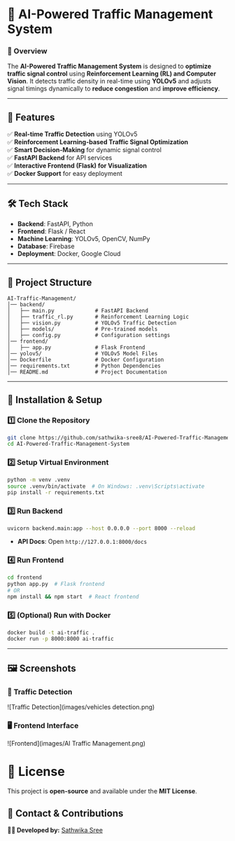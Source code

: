 
# 🚦 AI-Powered Traffic Management System  

### **📌 Overview**  
The **AI-Powered Traffic Management System** is designed to **optimize traffic signal control** using **Reinforcement Learning (RL) and Computer Vision**. It detects traffic density in real-time using **YOLOv5** and adjusts signal timings dynamically to **reduce congestion** and **improve efficiency**.

---

## **🌟 Features**
✅ **Real-time Traffic Detection** using YOLOv5  
✅ **Reinforcement Learning-based Traffic Signal Optimization**  
✅ **Smart Decision-Making** for dynamic signal control  
✅ **FastAPI Backend** for API services  
✅ **Interactive Frontend (Flask) for Visualization**  
✅ **Docker Support** for easy deployment  

---

## **🛠 Tech Stack**
- **Backend**: FastAPI, Python  
- **Frontend**: Flask / React  
- **Machine Learning**: YOLOv5, OpenCV, NumPy  
- **Database**: Firebase  
- **Deployment**: Docker, Google Cloud  

---

## **📂 Project Structure**
```
AI-Traffic-Management/
│── backend/
│   ├── main.py             # FastAPI Backend
│   ├── traffic_rl.py       # Reinforcement Learning Logic
│   ├── vision.py           # YOLOv5 Traffic Detection
│   ├── models/             # Pre-trained models
│   ├── config.py           # Configuration settings
│── frontend/
│   ├── app.py              # Flask Frontend
│── yolov5/                 # YOLOv5 Model Files
│── Dockerfile              # Docker Configuration
│── requirements.txt        # Python Dependencies
│── README.md               # Project Documentation
```

---

## **🚀 Installation & Setup**
### **1️⃣ Clone the Repository**
```bash
git clone https://github.com/sathwika-sree8/AI-Powered-Traffic-Management-System.git
cd AI-Powered-Traffic-Management-System
```

### **2️⃣ Setup Virtual Environment**
```bash
python -m venv .venv
source .venv/bin/activate  # On Windows: .venv\Scripts\activate
pip install -r requirements.txt
```

### **3️⃣ Run Backend**
```bash
uvicorn backend.main:app --host 0.0.0.0 --port 8000 --reload
```
- **API Docs**: Open `http://127.0.0.1:8000/docs`

### **4️⃣ Run Frontend**
```bash
cd frontend
python app.py  # Flask frontend
# OR
npm install && npm start  # React frontend
```

### **5️⃣ (Optional) Run with Docker**
```bash
docker build -t ai-traffic .
docker run -p 8000:8000 ai-traffic
```

---

## **🖼 Screenshots**
### 🚦 Traffic Detection 
![Traffic Detection](images/vehicles detection.png)

### 🖥️ Frontend Interface
![Frontend](images/AI Traffic Management.png)



# **📜 License**
This project is **open-source** and available under the **MIT License**.


## **💬 Contact & Contributions**
**👩‍💻 Developed by:** [Sathwika Sree](https://github.com/sathwika-sree8)  

